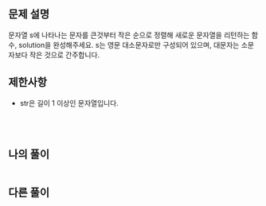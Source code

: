## 문제 설명

문자열 s에 나타나는 문자를 큰것부터 작은 순으로 정렬해 새로운 문자열을 리턴하는 함수, solution을 완성해주세요.
s는 영문 대소문자로만 구성되어 있으며, 대문자는 소문자보다 작은 것으로 간주합니다.

## 제한사항

- str은 길이 1 이상인 문자열입니다.

<br/>
<br/>

## 나의 풀이

```js

```

## 다른 풀이

```js

```
